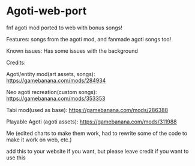 # Agoti-web-port
fnf agoti mod ported to web with bonus songs!

Features:
songs from the agoti mod, and fanmade agoti songs too!

Known issues:
Has some issues with the background

Credits:

Agoti/entity mod(art assets, songs):
https://gamebanana.com/mods/284934

Neo agoti recreation(custom songs):
https://gamebanana.com/mods/353353

Tabi mod(used as base):
https://gamebanana.com/mods/286388

Playable Agoti (agoti assets):
https://gamebanana.com/mods/311988

Me (edited charts to make them work, had to rewrite some of the code to make it work on web, etc.)

add this to your website if you want, but please leave credit if you want to use this
